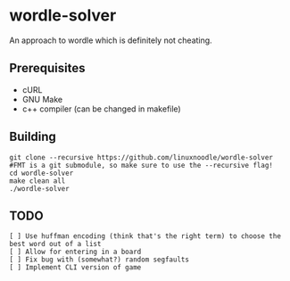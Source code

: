 # wordle-solver
An approach to wordle which is definitely not cheating.
## Prerequisites
- cURL
- GNU Make
- c++ compiler (can be changed in makefile)
## Building
```
git clone --recursive https://github.com/linuxnoodle/wordle-solver #FMT is a git submodule, so make sure to use the --recursive flag!
cd wordle-solver
make clean all
./wordle-solver
```
## TODO
```
[ ] Use huffman encoding (think that's the right term) to choose the best word out of a list
[ ] Allow for entering in a board
[ ] Fix bug with (somewhat?) random segfaults
[ ] Implement CLI version of game
```
